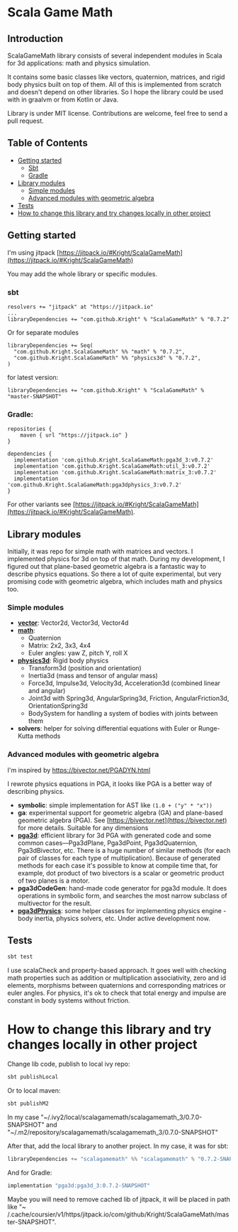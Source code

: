 # Scala Game Math

## Introduction

ScalaGameMath library consists of several independent modules in Scala for 3d applications: math and physics simulation.

It contains some basic classes like vectors, quaternion, matrices, and rigid body physics built on top of them. 
All of this is implemented from scratch and doesn't depend on other libraries. 
So I hope the library could be used with in graalvm or from Kotlin or Java. 

Library is under MIT license. Contributions are welcome, feel free to send a pull request.

## Table of Contents
- [Getting started](#Getting-started)
   - [Sbt](#sbt)
   - [Gradle](#Gradle)
- [Library modules](#Library-modules)
  - [Simple modules](#simple-modules)
  - [Advanced modules with geometric algebra](#advanced-modules-with-geometric-algebra)
- [Tests](#tests)
- [How to change this library and try changes locally in other project](#how-to-change-this-library-and-try-changes-locally-in-other-project)

## Getting started

I'm using jitpack [https://jitpack.io/#Kright/ScalaGameMath](https://jitpack.io/#Kright/ScalaGameMath)

You may add the whole library or specific modules.

### sbt

```
resolvers += "jitpack" at "https://jitpack.io"
...
libraryDependencies += "com.github.Kright" % "ScalaGameMath" % "0.7.2"
```

Or for separate modules

```
libraryDependencies += Seq(
  "com.github.Kright.ScalaGameMath" %% "math" % "0.7.2",
  "com.github.Kright.ScalaGameMath" %% "physics3d" % "0.7.2",
)
```

for latest version:

```
libraryDependencies += "com.github.Kright" % "ScalaGameMath" % "master-SNAPSHOT"
```

### Gradle:

```
repositories {
    maven { url "https://jitpack.io" }
}

dependencies {
  implementation 'com.github.Kright.ScalaGameMath:pga3d_3:v0.7.2'
  implementation 'com.github.Kright.ScalaGameMath:util_3:v0.7.2'
  implementation 'com.github.Kright.ScalaGameMath:matrix_3:v0.7.2'
  implementation 'com.github.Kright.ScalaGameMath:pga3dphysics_3:v0.7.2'
}
```

For other variants see [https://jitpack.io/#Kright/ScalaGameMath](https://jitpack.io/#Kright/ScalaGameMath).

## Library modules

Initially, it was repo for simple math with matrices and vectors. I implemented physics for 3d on top of that math. During my development, I figured out that plane-based geometric algebra is a fantastic way to describe physics
equations. So there a lot of quite experimental, but very promising code with geometric algebra, which includes math and physics
too.

### Simple modules

* [**vector**](vector/README.md): Vector2d, Vector3d, Vector4d
* [**math**](math/README.md):
    * Quaternion
    * Matrix: 2x2, 3x3, 4x4
    * Euler angles: yaw Z, pitch Y, roll X
* [**physics3d**](physics3d/README.md): Rigid body physics
    * Transform3d (position and orientation)
    * Inertia3d (mass and tensor of angular mass)
    * Force3d, Impulse3d, Velocity3d, Acceleration3d (combined linear and angular)
    * Joint3d with Spring3d, AngularSpring3d, Friction, AngularFriction3d, OrientationSpring3d
    * BodySystem for handling a system of bodies with joints between them
* **solvers**: helper for solving differential equations with Euler or Runge-Kutta methods

### Advanced modules with geometric algebra

I'm inspired by https://bivector.net/PGADYN.html

I rewrote physics equations in PGA, it looks like PGA is a better way of describing physics.

* **symbolic**: simple implementation for AST like `(1.0 + ("y" * "x"))`
* **ga**: experimental support for geometric algebra (GA) and plane-based geometric algebra (PGA).
  See [https://bivector.net](https://bivector.net) for more details. Suitable for any dimensions
* [**pga3d**](pga3d/README.md): efficient library for 3d PGA with generated code and some common cases—Pga3dPlane, Pga3dPoint,
  Pga3dQuaternion, Pga3dBivector, etc.
  There is a huge number of similar methods (for each pair of classes for each type of multiplication). Because of
  generated methods for each case it's possible to know at compile time that, for example, dot product of two bivectors
  is a scalar or geometric product of two planes is a motor.
* **pga3dCodeGen**: hand-made code generator for pga3d module. It does operations in symbolic form, and searches the
  most narrow subclass of multivector for the result.
* [**pga3dPhysics**](pga3dPhysics/README.md): some helper classes for implementing physics engine - body inertia, physics solvers, etc. Under active development now.


## Tests

```bash
sbt test
```

I use scalaCheck and property-based approach. It goes well with checking math properties such as addition or
multiplication associativity, zero and id elements, morphisms between quaternions and corresponding matrices or euler
angles.
For physics, it's ok to check that total energy and impulse are constant in body systems without friction.

# How to change this library and try changes locally in other project

Change lib code, publish to local ivy repo:

```bash
sbt publishLocal
```

Or to local maven:

```bash
sbt publishM2
```

In my case "\~/.ivy2/local/scalagamemath/scalagamemath_3/0.7.0-SNAPSHOT" 
and "\~/.m2/repository/scalagamemath/scalagamemath_3/0.7.0-SNAPSHOT"

After that, add the local library to another project. In my case, it was for sbt:

```scala
libraryDependencies += "scalagamemath" %% "scalagamemath" % "0.7.2-SNAPSHOT"
```

And for Gradle:

```groovy
implementation "pga3d:pga3d_3:0.7.2-SNAPSHOT"
```

Maybe you will need to remove cached lib of jitpack, it will be placed in path like "~
/.cache/coursier/v1/https/jitpack.io/com/github/Kright/ScalaGameMath/master-SNAPSHOT".
